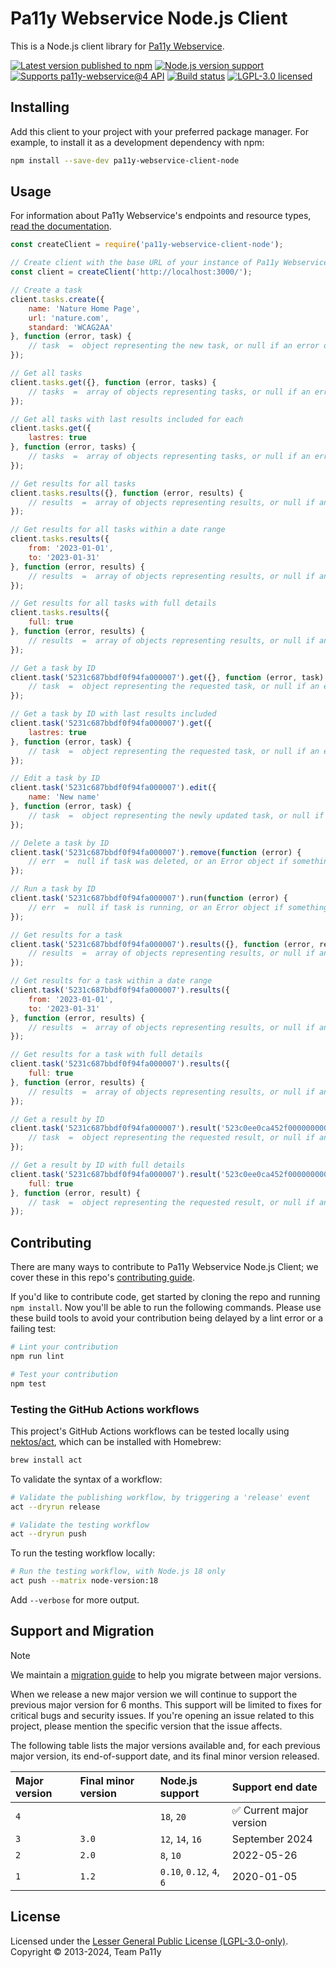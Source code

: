 # Pa11y Webservice Node.js Client

This is a Node.js client library for [Pa11y Webservice][pa11y-webservice].

[![Latest version published to npm][shield-npm]][info-npm]
[![Node.js version support][shield-node]][info-node]
[![Supports pa11y-webservice@4 API][shield-api]][pa11y-webservice]
[![Build status][shield-build]][info-build]
[![LGPL-3.0 licensed][shield-license]][info-license]

## Installing

Add this client to your project with your preferred package manager. For example, to install it as a development dependency with npm:

```sh
npm install --save-dev pa11y-webservice-client-node
```

## Usage

For information about Pa11y Webservice's endpoints and resource types, [read the documentation][wiki-web-service].

```js
const createClient = require('pa11y-webservice-client-node');

// Create client with the base URL of your instance of Pa11y Webservice
const client = createClient('http://localhost:3000/');

// Create a task
client.tasks.create({
    name: 'Nature Home Page',
    url: 'nature.com',
    standard: 'WCAG2AA'
}, function (error, task) {
    // task  =  object representing the new task, or null if an error occurred
});

// Get all tasks
client.tasks.get({}, function (error, tasks) {
    // tasks  =  array of objects representing tasks, or null if an error occurred
});

// Get all tasks with last results included for each
client.tasks.get({
    lastres: true
}, function (error, tasks) {
    // tasks  =  array of objects representing tasks, or null if an error occurred
});

// Get results for all tasks
client.tasks.results({}, function (error, results) {
    // results  =  array of objects representing results, or null if an error occurred
});

// Get results for all tasks within a date range
client.tasks.results({
    from: '2023-01-01',
    to: '2023-01-31'
}, function (error, results) {
    // results  =  array of objects representing results, or null if an error occurred
});

// Get results for all tasks with full details
client.tasks.results({
    full: true
}, function (error, results) {
    // results  =  array of objects representing results, or null if an error occurred
});

// Get a task by ID
client.task('5231c687bbdf0f94fa000007').get({}, function (error, task) {
    // task  =  object representing the requested task, or null if an error occurred
});

// Get a task by ID with last results included
client.task('5231c687bbdf0f94fa000007').get({
    lastres: true
}, function (error, task) {
    // task  =  object representing the requested task, or null if an error occurred
});

// Edit a task by ID
client.task('5231c687bbdf0f94fa000007').edit({
    name: 'New name'
}, function (error, task) {
    // task  =  object representing the newly updated task, or null if an error occurred
});

// Delete a task by ID
client.task('5231c687bbdf0f94fa000007').remove(function (error) {
    // err  =  null if task was deleted, or an Error object if something went wrong
});

// Run a task by ID
client.task('5231c687bbdf0f94fa000007').run(function (error) {
    // err  =  null if task is running, or an Error object if something went wrong
});

// Get results for a task
client.task('5231c687bbdf0f94fa000007').results({}, function (error, results) {
    // results  =  array of objects representing results, or null if an error occurred
});

// Get results for a task within a date range
client.task('5231c687bbdf0f94fa000007').results({
    from: '2023-01-01',
    to: '2023-01-31'
}, function (error, results) {
    // results  =  array of objects representing results, or null if an error occurred
});

// Get results for a task with full details
client.task('5231c687bbdf0f94fa000007').results({
    full: true
}, function (error, results) {
    // results  =  array of objects representing results, or null if an error occurred
});

// Get a result by ID
client.task('5231c687bbdf0f94fa000007').result('523c0ee0ca452f0000000009').get({}, function (error, result) {
    // task  =  object representing the requested result, or null if an error occurred
});

// Get a result by ID with full details
client.task('5231c687bbdf0f94fa000007').result('523c0ee0ca452f0000000009').get({
    full: true
}, function (error, result) {
    // task  =  object representing the requested result, or null if an error occurred
});
```

## Contributing

There are many ways to contribute to Pa11y Webservice Node.js Client; we cover these in this repo's [contributing guide](CONTRIBUTING.md).

If you'd like to contribute code, get started by cloning the repo and running `npm install`. Now you'll be able to run the following commands. Please use these build tools to avoid your contribution being delayed by a lint error or a failing test:

```sh
# Lint your contribution
npm run lint
```

```sh
# Test your contribution
npm test
```

### Testing the GitHub Actions workflows

This project's GitHub Actions workflows can be tested locally using [nektos/act](https://github.com/nektos/act), which can be installed with Homebrew:

```sh
brew install act
```

To validate the syntax of a workflow:

```sh
# Validate the publishing workflow, by triggering a 'release' event
act --dryrun release
```

```sh
# Validate the testing workflow
act --dryrun push
```

To run the testing workflow locally:

```sh
# Run the testing workflow, with Node.js 18 only
act push --matrix node-version:18
```

Add `--verbose` for more output.

## Support and Migration

> [!NOTE]
> We maintain a [migration guide](MIGRATION.md) to help you migrate between major versions.

When we release a new major version we will continue to support the previous major version for 6 months. This support will be limited to fixes for critical bugs and security issues. If you're opening an issue related to this project, please mention the specific version that the issue affects.

The following table lists the major versions available and, for each previous major version, its end-of-support date, and its final minor version released.

| Major version   | Final minor version | Node.js support          | Support end date |
| :-------------- | :------------------ | :----------------------- | :--------------- |
| `4`             |                     | `18`, `20`               | ✅ Current major version |
| `3`             | `3.0`               | `12`, `14`, `16`         | September 2024   |
| `2`             | `2.0`               | `8`, `10`                | 2022-05-26       |
| `1`             | `1.2`               | `0.10`, `0.12`, `4`, `6` | 2020-01-05       |

## License

Licensed under the [Lesser General Public License (LGPL-3.0-only)][info-license].  
Copyright &copy; 2013-2024, Team Pa11y

[pa11y-webservice]: https://github.com/pa11y/pa11y-webservice
[wiki-web-service]: https://github.com/pa11y/pa11y-webservice/wiki/Web-Service-Endpoints

[info-build]: https://github.com/pa11y/pa11y-webservice-client-node/actions/workflows/tests.yml
[info-license]: LICENSE
[info-node]: package.json
[info-npm]: https://www.npmjs.com/package/pa11y-webservice-client-node

[shield-build]: https://github.com/pa11y/pa11y-webservice-client-node/actions/workflows/tests.yml/badge.svg
[shield-license]: https://img.shields.io/badge/license-LGPL%203.0-blue.svg
[shield-node]: https://img.shields.io/node/v/pa11y-webservice-client-node.svg
[shield-npm]: https://img.shields.io/npm/v/pa11y-webservice-client-node.svg
[shield-api]: https://img.shields.io/badge/api-pa11y--webservice@4-blue.svg

